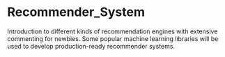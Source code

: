 # Recommender_System
Introduction to different kinds of recommendation engines with extensive commenting for newbies. Some popular machine learning libraries will be used to develop production-ready recommender systems.
